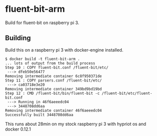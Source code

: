# fluent-bit-arm
Build for fluent-bit on raspberry pi 3.

## Building
Build this on a raspberry pi 3 with docker-engine installed.

```
$ docker build -t fluent-bit-arm .
... lots of output from the build process
Step 10 : COPY fluent-bit.conf /fluent-bit/etc/
 ---> dfeb50e56477
Removing intermediate container 6c8f950371de
Step 11 : COPY parsers.conf /fluent-bit/etc/
 ---> ca03718e3e20
Removing intermediate container 349bd9bd19bd
Step 12 : CMD /fluent-bit/bin/fluent-bit -c /fluent-bit/etc/fluent-bit.conf
 ---> Running in 46f6aeeedc04
 ---> 3448708dd6aa
Removing intermediate container 46f6aeeedc04
Successfully built 3448708dd6aa
```
This runs about 28min on my stock raspberry pi 3 with hypriot os and docker 0.12.1
